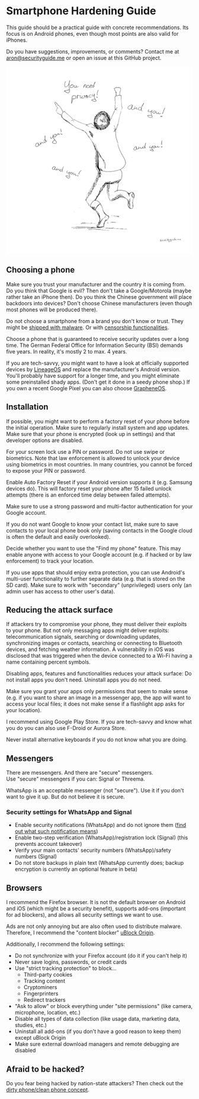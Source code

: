 # Smartphone Hardening Guide
This guide should be a practical guide with concrete recommendations.
Its focus is on Android phones, even though most points are also valid for iPhones.

Do you have suggestions, improvements, or comments? Contact me at aron@securityguide.me or open an issue at this GitHub project.

![You need privacy](assets/you_need_privacy.jpg)

## Choosing a phone 
Make sure you trust your manufacturer and the country it is coming from. Do you think that Google is evil? Then don't take a Google/Motorola (maybe rather take an iPhone then). Do you think the Chinese government will place backdoors into devices? Don't choose Chinese manufacturers (even though most phones will be produced there).

Do not choose a smartphone from a brand you don't know or trust. They might be [shipped with malware](https://www.cnet.com/tech/mobile/these-cheap-phones-are-costing-you-your-privacy/). Or with [censorship functionalities](https://www.independent.co.uk/life-style/gadgets-and-tech/xiaomi-phones-blacklist-censorship-lithuania-b1926365.html).

Choose a phone that is guaranteed to receive security updates over a long time. The German Federal Office for Information Security (BSI) demands five years. In reality, it's mostly 2 to max. 4 years.

If you are tech-savvy, you might want to have a look at officially supported devices by [LineageOS](https://wiki.lineageos.org/devices/) and replace the manufacturer's Android version. You'll probably have support for a longer time, and you might eliminate some preinstalled shady apps. (Don't get it done in a seedy phone shop.) If you own a recent Google Pixel you can also choose [GrapheneOS](https://grapheneos.org/).

## Installation
If possible, you might want to perform a factory reset of your phone before the initial operation. Make sure to regularly install system and app updates.  
Make sure that your phone is encrypted (look up in settings) and that developer options are disabled.

For your screen lock use a PIN or password. Do not use swipe or biometrics. Note that law enforcement is allowed to unlock your device using biometrics in most countries. In many countries, you cannot be forced to expose your PIN or password.

Enable Auto Factory Reset if your Android version supports it (e.g. Samsung devices do). This will factory reset your phone after 15 failed unlock attempts (there is an enforced time delay between failed attempts).

Make sure to use a strong password and multi-factor authentication for your Google account.

If you do not want Google to know your contact list, make sure to save contacts to your local phone book only (saving contacts in the Google cloud is often the default and easily overlooked).

Decide whether you want to use the "Find my phone" feature. This may enable anyone with access to your Google account (e.g. if hacked or by law enforcement) to track your location.

If you use apps that should enjoy extra protection, you can use Android's multi-user functionality to further separate data (e.g. that is stored on the SD card). Make sure to work with "secondary" (unprivileged) users only (an admin user has access to other user's data).

## Reducing the attack surface
If attackers try to compromise your phone, they must deliver their exploits to your phone. But not only messaging apps might deliver exploits: telecommunication signals, searching or downloading updates, synchronizing images or contacts, searching or connecting to Bluetooth devices, and fetching weather information. A vulnerability in iOS was disclosed that was triggered when the device connected to a Wi-Fi having a name containing percent symbols.

Disabling apps, features and functionalities reduces your attack surface: Do not install apps you don't need. Uninstall apps you do not need.

Make sure you grant your apps only permissions that seem to make sense (e.g. if you want to share an image in a messenger app, the app will want to access your local files; it does not make sense if a flashlight app asks for your location).

I recommend using Google Play Store. If you are tech-savvy and know what you do you can also use F-Droid or Aurora Store.

Never install alternative keyboards if you do not know what you are doing.

## Messengers
There are messengers. And there are "secure" messengers.  
Use "secure" messengers if you can: Signal or Threema.

WhatsApp is an acceptable messenger (not "secure"). Use it if you don't want to give it up. But do not believe it is secure.

### Security settings for WhatsApp and Signal
* Enable security notifications (WhatsApp) and do not ignore them ([find out what such notification means](https://securityguide.me/issues/how-messenger-apps-get-compromised))
* Enable two-step verification (WhatsApp)/registration lock (Signal) (this prevents account takeover)
* Verify your main contacts' security numbers (WhatsApp)/safety numbers (Signal)
* Do not store backups in plain text (WhatsApp currently does; backup encryption is currently an optional feature in beta)

## Browsers
I recommend the Firefox browser. It is not the default browser on Android and iOS (which might be a security benefit), supports add-ons (important for ad blockers), and allows all security settings we want to use.

Ads are not only annoying but are also often used to distribute malware. Therefore, I recommend the "content blocker" [uBlock Origin](https://addons.mozilla.org/en/firefox/addon/ublock-origin/).

Additionally, I recommend the following settings:
* Do not synchronize with your Firefox account (do it if you can't help it)
* Never save logins, passwords, or credit cards
* Use "strict tracking protection" to block...
  * Third-party cookies
  * Tracking content
  * Cryptominers
  * Fingerprinters
  * Redirect trackers
* "Ask to allow" or block everything under "site permissions" (like camera, microphone, location, etc.)
* Disable all types of data collection (like usage data, marketing data, studies, etc.)
* Uninstall all add-ons (if you don't have a good reason to keep them) except uBlock Origin
* Make sure external download managers and remote debugging are disabled

## Afraid to be hacked?
Do you fear being hacked by nation-state attackers? Then check out the [dirty phone/clean phone concept](clean_dirty_concept.md).